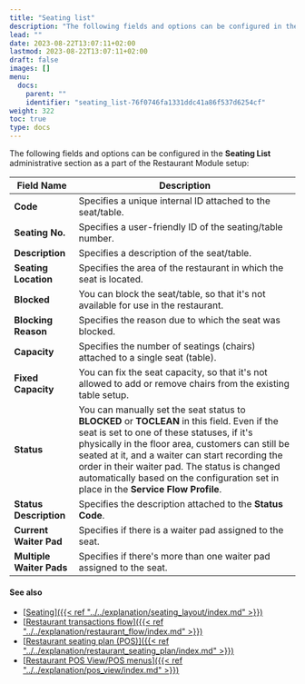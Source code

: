 ```yaml
---
title: "Seating list"
description: "The following fields and options can be configured in the Seating List administrative section as a part of the Restaurant Module setup"
lead: ""
date: 2023-08-22T13:07:11+02:00
lastmod: 2023-08-22T13:07:11+02:00
draft: false
images: []
menu:
  docs:
    parent: ""
    identifier: "seating_list-76f0746fa1331ddc41a86f537d6254cf"
weight: 322
toc: true
type: docs
---
```


The following fields and options can be configured in the **Seating List** administrative section as a part of the Restaurant Module setup:

| Field Name      | Description |
| ----------- | ----------- |
| **Code** | Specifies a unique internal ID attached to the seat/table. |
| **Seating No.** | Specifies a user-friendly ID of the seating/table number. |
| **Description** | Specifies a description of the seat/table. |
| **Seating Location** | Specifies the area of the restaurant in which the seat is located. |
| **Blocked** | You can block the seat/table, so that it's not available for use in the restaurant. |
| **Blocking Reason** | Specifies the reason due to which the seat was blocked. |
| **Capacity** | Specifies the number of seatings (chairs) attached to a single seat (table). |
| **Fixed Capacity** | You can fix the seat capacity, so that it's not allowed to add or remove chairs from the existing table setup. |
| **Status** | You can manually set the seat status to **BLOCKED** or **TOCLEAN** in this field. Even if the seat is set to one of these statuses, if it's physically in the floor area, customers can still be seated at it, and a waiter can start recording the order in their waiter pad. The status is changed automatically based on the configuration set in place in the **Service Flow Profile**. |
| **Status Description** | Specifies the description attached to the **Status Code**. |
| **Current Waiter Pad** | Specifies if there is a waiter pad assigned to the seat. |
| **Multiple Waiter Pads** | Specifies if there's more than one waiter pad assigned to the seat. |

#### See also

- [<ins>Seating<ins>]({{< ref "../../explanation/seating_layout/index.md" >}})
- [<ins>Restaurant transactions flow<ins>]({{< ref "../../explanation/restaurant_flow/index.md" >}})
- [<ins>Restaurant seating plan (POS)<ins>]({{< ref "../../explanation/restaurant_seating_plan/index.md" >}})
- [<ins>Restaurant POS View/POS menus<ins>]({{< ref "../../explanation/pos_view/index.md" >}})